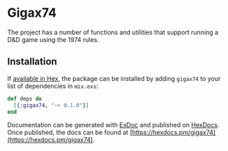 # Gigax74

The project has a number of functions and utilities that support running a D&D game using the 1974 rules.


## Installation

If [available in Hex](https://hex.pm/docs/publish), the package can be installed
by adding `gigax74` to your list of dependencies in `mix.exs`:

```elixir
def deps do
  [{:gigax74, "~> 0.1.0"}]
end
```

Documentation can be generated with [ExDoc](https://github.com/elixir-lang/ex_doc)
and published on [HexDocs](https://hexdocs.pm). Once published, the docs can
be found at [https://hexdocs.pm/gigax74](https://hexdocs.pm/gigax74).

